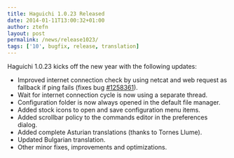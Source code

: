 ```yaml
---
title: Haguichi 1.0.23 Released
date: 2014-01-11T13:00:32+01:00
author: ztefn
layout: post
permalink: /news/release1023/
tags: ['10', bugfix, release, translation]
---
```

Haguichi 1.0.23 kicks off the new year with the following updates:

  * Improved internet connection check by using netcat and web request as fallback if ping fails (fixes bug <a href="https://bugs.launchpad.net/haguichi/+bug/1258361" target="_blank">#1258361</a>).
  * Wait for internet connection cycle is now using a separate thread.
  * Configuration folder is now always opened in the default file manager.
  * Added stock icons to open and save configuration menu items.
  * Added scrollbar policy to the commands editor in the preferences dialog.
  * Added complete Asturian translations (thanks to Tornes Llume).
  * Updated Bulgarian translation.
  * Other minor fixes, improvements and optimizations.
